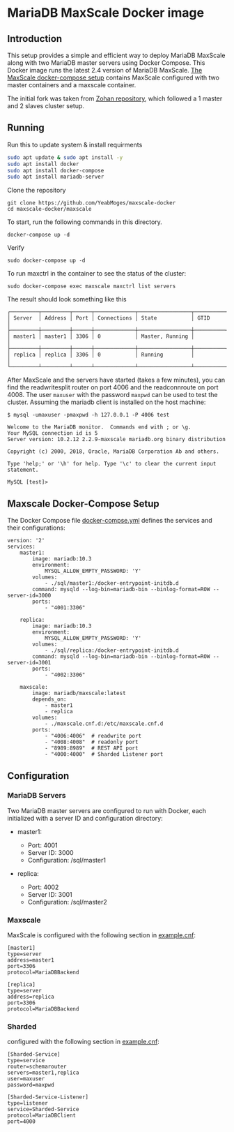 # MariaDB MaxScale Docker image

## Introduction

This setup provides a simple and efficient way to deploy MariaDB MaxScale along with two MariaDB master servers using Docker Compose.
This Docker image runs the latest 2.4 version of MariaDB MaxScale. 
[The MaxScale docker-compose setup](./maxscale/docker-compose.yml) contains MaxScale
configured with two master containers and a maxscale container.


The initial fork was taken from [Zohan repository](https://github.com/Zohan/maxscale-docker), which followed a 1 master and 2 slaves cluster setup. 

## Running
Run this to update system & install requirments
```sh
sudo apt update & sudo apt install -y
sudo apt install docker
sudo apt install docker-compose
sudo apt install mariadb-server
```

Clone the repository

```
git clone https://github.com/YeabMoges/maxscale-docker
cd maxscale-docker/maxscale
```

To start, run the
following commands in this directory.

```
docker-compose up -d
```

Verify

```
sudo docker-compose up -d
```

To run maxctrl in the container to see the status of the cluster:
```
sudo docker-compose exec maxscale maxctrl list servers
```

The result should look something like this
```
┌─────────┬─────────┬──────┬─────────────┬─────────────────┬──────────┐
│ Server  │ Address │ Port │ Connections │ State           │ GTID     │
├─────────┼─────────┼──────┼─────────────┼─────────────────┼──────────┤
│ master1 │ master1 │ 3306 │ 0           │ Master, Running │          │
├─────────┼─────────┼──────┼─────────────┼─────────────────┼──────────┤
│ replica │ replica │ 3306 │ 0           │ Running         │          │
└─────────┴─────────┴──────┴─────────────┴─────────────────┴──────────┘
```
After MaxScale and the servers have started (takes a few minutes), you can find
the readwritesplit router on port 4006 and the readconnroute on port 4008. The
user `maxuser` with the password `maxpwd` can be used to test the cluster.
Assuming the mariadb client is installed on the host machine:
```
$ mysql -umaxuser -pmaxpwd -h 127.0.0.1 -P 4006 test
```
```
Welcome to the MariaDB monitor.  Commands end with ; or \g.
Your MySQL connection id is 5
Server version: 10.2.12 2.2.9-maxscale mariadb.org binary distribution

Copyright (c) 2000, 2018, Oracle, MariaDB Corporation Ab and others.

Type 'help;' or '\h' for help. Type '\c' to clear the current input statement.

MySQL [test]>
```

## Maxscale Docker-Compose Setup
The Docker Compose file [docker-compse.yml](./maxscale/docker-compose.yml) defines the services and their configurations:
```
version: '2'
services:
    master1:
        image: mariadb:10.3
        environment:
            MYSQL_ALLOW_EMPTY_PASSWORD: 'Y'
        volumes:
            - ./sql/master1:/docker-entrypoint-initdb.d
        command: mysqld --log-bin=mariadb-bin --binlog-format=ROW --server-id=3000
        ports:
            - "4001:3306"

    replica:
        image: mariadb:10.3
        environment:
            MYSQL_ALLOW_EMPTY_PASSWORD: 'Y'
        volumes:
            - ./sql/replica:/docker-entrypoint-initdb.d
        command: mysqld --log-bin=mariadb-bin --binlog-format=ROW --server-id=3001
        ports:
            - "4002:3306"

    maxscale:
        image: mariadb/maxscale:latest
        depends_on:
            - master1
            - replica
        volumes:
            - ./maxscale.cnf.d:/etc/maxscale.cnf.d
        ports:
            - "4006:4006"  # readwrite port
            - "4008:4008"  # readonly port
            - "8989:8989"  # REST API port
            - "4000:4000"  # Sharded Listener port
```


## Configuration
### MariaDB Servers
Two MariaDB master servers are configured to run with Docker, each initialized with a server ID and configuration directory:

- master1:
    - Port: 4001
    - Server ID: 3000
    - Configuration: /sql/master1

- replica:
    - Port: 4002
    - Server ID: 3001
    - Configuration: /sql/master2

### Maxscale
MaxScale is configured with the following section in [example.cnf](./maxscale/maxscale.cnf.d/example.cnf):

```
[master1]
type=server
address=master1
port=3306
protocol=MariaDBBackend

[replica]
type=server
address=replica
port=3306
protocol=MariaDBBackend
```

### Sharded 
configured with the following section in [example.cnf](./maxscale/maxscale.cnf.d/example.cnf):

```
[Sharded-Service]
type=service
router=schemarouter
servers=master1,replica
user=maxuser
password=maxpwd

[Sharded-Service-Listener]
type=listener
service=Sharded-Service
protocol=MariaDBClient
port=4000
```





















